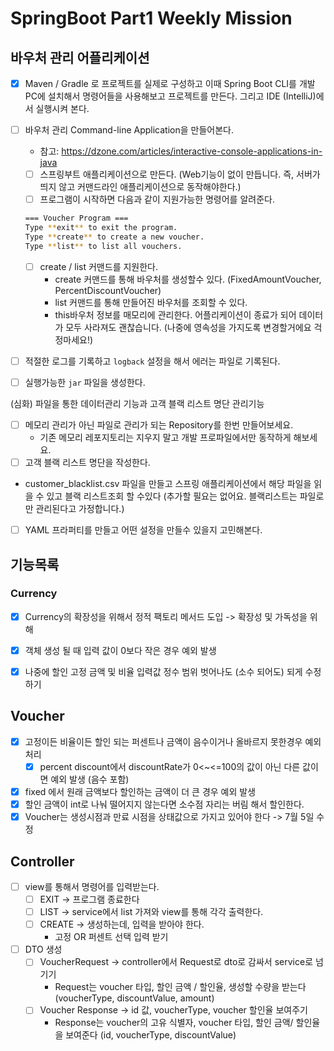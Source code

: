 
# SpringBoot Part1 Weekly Mission 
## 바우처 관리 어플리케이션

- [x]  Maven / Gradle 로 프로젝트를 실제로 구성하고 이때 Spring Boot CLI를 개발PC에 설치해서 명령어들을 사용해보고 프로젝트를 만든다. 그리고 IDE (IntelliJ)에서 실행시켜 본다.
- [ ]  바우처 관리 Command-line Application을  만들어본다.
    - 참고: https://dzone.com/articles/interactive-console-applications-in-java
    - [ ]  스프링부트 애플리케이션으로 만든다. (Web기능이 없이 만듭니다. 즉, 서버가 띄지 않고 커맨드라인 애플리케이션으로 동작해야한다.)
    - [ ]  프로그램이 시작하면 다음과 같이 지원가능한 명령어를 알려준다.

   ```bash
   === Voucher Program ===
   Type **exit** to exit the program.
   Type **create** to create a new voucher.
   Type **list** to list all vouchers.
   ```

    - [ ]  create / list 커맨드를 지원한다.
        - create 커맨드를 통해 바우처를 생성할수 있다. (FixedAmountVoucher, PercentDiscountVoucher)
        - list 커맨드를 통해 만들어진 바우처를 조회할 수 있다.
        - this바우처 정보를 매모리에 관리한다. 어플리케이션이 종료가 되어 데이터가 모두 사라져도 괜찮습니다. (나중에 영속성을 가지도록 변경할거에요 걱정마세요!)
- [ ]  적절한 로그를 기록하고 `logback` 설정을 해서 에러는 파일로 기록된다.
- [ ]  실행가능한 `jar` 파일을 생성한다.

(심화) 파일을 통한 데이터관리 기능과 고객 블랙 리스트 명단 관리기능

- [ ]  메모리 관리가 아닌  파일로 관리가 되는 Repository를 한번 만들어보세요.
    - 기존 메모리 레포지토리는 지우지 말고 개발 프로파일에서만 동작하게 해보세요.
- [ ]  고객 블랙 리스트 명단을 작성한다.
- customer_blacklist.csv 파일을 만들고 스프링 애플리케이션에서 해당 파일을 읽을 수 있고 블랙 리스트조회 할 수있다 (추가할 필요는 없어요. 블랙리스트는 파일로만 관리된다고 가정합니다.)
- [ ]  YAML 프라퍼티를 만들고 어떤 설정을 만들수 있을지 고민해본다.

## 기능목록

### Currency
- [x] Currency의 확장성을 위해서 정적 팩토리 메서드 도입 -> 확장성 및 가독성을 위해
- [x] 객체 생성 될 때 입력 값이 0보다 작은 경우 예외 발생

- [x] 나중에 할인 고정 금액 및 비율 입력값 정수 범위 벗어나도 (소수 되어도) 되게 수정하기

## Voucher
- [x] 고정이든 비율이든 할인 되는 퍼센트나 금액이 음수이거나 올바르지 못한경우 예외 처리
  - [x] percent discount에서 discountRate가 0<~<=100의 값이 아닌 다른 값이면 예외 발생 (음수 포함)
- [x] fixed 에서 원래 금액보다 할인하는 금액이 더 큰 경우 예외 발생
- [x] 할인 금액이 int로 나눠 떨어지지 않는다면 소수점 자리는 버림 해서 할인한다.
- [x] Voucher는 생성시점과 만료 시점을 상태값으로 가지고 있어야 한다 -> 7월 5일 수정

## Controller
- [ ] view를 통해서 명령어를 입력받는다.
  - [ ] EXIT -> 프로그램 종료한다
  - [ ] LIST -> service에서 list 가져와 view를 통해 각각 출력한다.
  - [ ] CREATE -> 생성하는데, 입력을 받아야 한다.
    - 고정 OR 퍼센트 선택 입력 받기
- [ ] DTO 생성
  - [ ] VoucherRequest -> controller에서 Request로 dto로 감싸서 service로 넘기기
    - Request는 voucher 타입, 할인 금액 / 할인율, 생성할 수량을 받는다 (voucherType, discountValue, amount)
  - [ ] Voucher Response -> id 값, voucherType, voucher 할인율 보여주기 
    - Response는 voucher의 고유 식별자, voucher 타입, 할인 금액/ 할인율을 보여준다 (id, voucherType, discountValue)